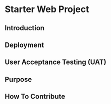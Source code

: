 # Starter Web Project


## Introduction

## Deployment

## User Acceptance Testing (UAT)

## Purpose

## How To Contribute
